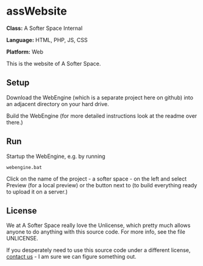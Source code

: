 # assWebsite

**Class:** A Softer Space Internal

**Language:** HTML, PHP, JS, CSS

**Platform:** Web

This is the website of A Softer Space.

## Setup

Download the WebEngine (which is a separate project here on github) into an adjacent directory on your hard drive.

Build the WebEngine (for more detailed instructions look at the readme over there.)

## Run

Startup the WebEngine, e.g. by running

```
webengine.bat
```

Click on the name of the project - a softer space - on the left and select Preview (for a local preview) or the button next to (to build everything ready to upload it on a server.)

## License

We at A Softer Space really love the Unlicense, which pretty much allows anyone to do anything with this source code.
For more info, see the file UNLICENSE.

If you desperately need to use this source code under a different license, [contact us](mailto:moya@asofterspace.com) - I am sure we can figure something out.